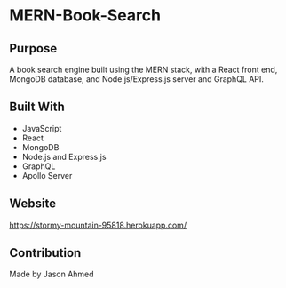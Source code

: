 # MERN-Book-Search

## Purpose
A book search engine built using the MERN stack, with a React front end, MongoDB database, and Node.js/Express.js server and GraphQL API.

## Built With
* JavaScript
* React
* MongoDB
* Node.js and Express.js
* GraphQL
* Apollo Server

## Website
https://stormy-mountain-95818.herokuapp.com/

## Contribution
Made by Jason Ahmed

